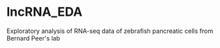 # lncRNA_EDA
Exploratory analysis of RNA-seq data of zebrafish pancreatic cells from Bernard Peer's lab 
